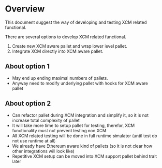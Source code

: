 # Overview

This document suggest the way of developing and testing XCM related functional.

There are several options to develop XCM related functional.

1. Create new XCM aware pallet and wrap lower level pallet.
2. Integrate XCM directly into XCM aware pallet.

## About option 1

- May end up ending maximal numbers of pallets.
- Anyway need to modify underlying pallet with hooks for XCM aware pallet

## About option 2

- Can refactor pallet during XCM integration and simplify it, so it is not increase total complexity of pallet
- It will take more time to setup pallet for testing, therefor, XCM functionality must not prevent testing non XCM
- All XCM related testing will be done in full runtime simulator (until test do not use runtime at all)
- We already have Ethereum aware kind of pallets (so it is not clear how other integrations will look like)
- Repetitive XCM setup can be moved into XCM support pallet behind trait later